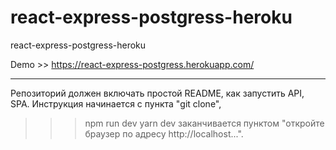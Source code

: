 # react-express-postgress-heroku
react-express-postgress-heroku

Demo >>  https://react-express-postgress.herokuapp.com/

*********

Репозиторий должен включать простой README, как запустить API, SPA.
Инструкция начинается с пункта "git clone", 
>>> npm run dev
>>> yarn dev
заканчивается пунктом "откройте браузер по адресу http://localhost...".